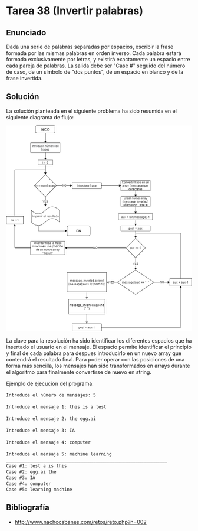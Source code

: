﻿# Tarea 38 (Invertir palabras)

## Enunciado
Dada una serie de palabras separadas por espacios, escribir la frase formada por las mismas palabras en orden inverso. 
Cada palabra estará formada exclusivamente por letras, y existirá exactamente un espacio entre cada pareja de palabras. 
La salida debe ser "Case #" seguido del número de caso, de un símbolo de "dos puntos", de un espacio en blanco y de la frase invertida.

## Solución
La solución planteada en el siguiente problema ha sido resumida en el siguiente diagrama de flujo:

![Algoritmo para invertir el mensaje](https://github.com/IgorIrastorza/theegg_ai/blob/master/tarea_38/Invertir%20palabras/Diagrama%20de%20flujo%20tarea38_2.png)

La clave para la resolución ha sido identificar los diferentes espacios que ha insertado el usuario en el mensaje. El espacio permite identificar
el principio y final de cada palabra para despues introducirlo en un nuevo array que contendrá el resultado final. Para poder operar con las posiciones
de una forma más sencilla, los mensajes han sido transformados en arrays durante el algoritmo para finalmente convertirse de nuevo en string.

Ejemplo de ejecución del programa:

```
Introduce el número de mensajes: 5

Introduce el mensaje 1: this is a test

Introduce el mensaje 2: the egg.ai

Introduce el mensaje 3: IA

Introduce el mensaje 4: computer

Introduce el mensaje 5: machine learning
_____________________________________________________________
Case #1: test a is this 
Case #2: egg.ai the 
Case #3: IA 
Case #4: computer 
Case #5: learning machine 

```

## Bibliografía
- http://www.nachocabanes.com/retos/reto.php?n=002
